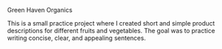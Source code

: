 Green Haven Organics

This is a small practice project where I created short and simple product descriptions for different fruits and vegetables. The goal was to practice writing concise, clear, and appealing sentences.
